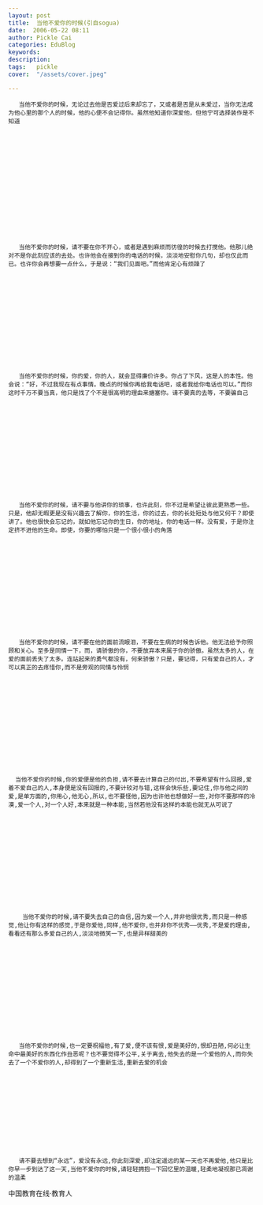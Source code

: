 ```yaml
---
layout: post  
title:  当他不爱你的时候(引自sogua)  
date:  2006-05-22 08:11  
author: Pickle Cai  
categories: EduBlog  
keywords: 
description:   
tags:	pickle   
cover:  "/assets/cover.jpeg"  

---  
```

    
       当他不爱你的时候，无论过去他是否爱过后来却忘了，又或者是否是从未爱过，当你无法成为他心里的那个人的时候，他的心便不会记得你。虽然他知道你深爱他，但他宁可选择装作是不知道 





 











       当他不爱你的时候，请不要在你不开心，或者是遇到麻烦而彷徨的时候去打搅他。他那儿绝对不是你此刻应该的去处。也许他会在接到你的电话的时候，淡淡地安慰你几句，却也仅此而已。也许你会再想要一点什么，于是说：“我们见面吧。”而他肯定心有烦躁了 





 









       当他不爱你的时候，你的爱，你的人，就会显得廉价许多。你占了下风，这是人的本性。他会说：“好，不过我现在有点事情。晚点的时候你再给我电话吧，或者我给你电话也可以。”而你这时千万不要当真，他只是找了个不是很高明的理由来搪塞你。请不要真的去等，不要骗自己 





 









       当他不爱你的时候，请不要与他讲你的琐事，也许此刻，你不过是希望让彼此更熟悉一些。只是，他却无暇更是没有兴趣去了解你，你的生活，你的过去，你的长处短处与他又何干？即使讲了。他也很快会忘记的，就如他忘记你的生日，你的地址，你的电话一样。没有爱，于是你注定挤不进他的生命。即使，你要的哪怕只是一个很小很小的角落 





 









       当他不爱你的时候，请不要在他的面前流眼泪，不要在生病的时候告诉他。他无法给予你照顾和关心。至多是同情一下，而，请骄傲的你，不要放弃本来属于你的骄傲。虽然太多的人，在爱的面前丢失了太多。连站起来的勇气都没有，何来骄傲？只是，要记得，只有爱自己的人，才可以真正的去疼惜你,而不是旁观的同情与怜悯 





 









      当他不爱你的时候,你的爱便是他的负担,请不要去计算自己的付出,不要希望有什么回报,爱着不爱自己的人,本身便是没有回报的,不要计较对与错,这样会快乐些,要记住,你与他之间的爱,是单方面的,你用心,他无心,所以,也不要怪他,因为也许他也想做好一些,对你不要那样的冷漠,爱一个人,对一个人好,本来就是一种本能,当然若他没有这样的本能也就无从可说了 





 









        当他不爱你的时候,请不要失去自己的自信,因为爱一个人,并非他很优秀,而只是一种感觉,他让你有这样的感觉,于是你爱他,同样,他不爱你,也并非你不优秀——优秀,不是爱的理由,看看还有那么多爱自己的人,淡淡地微笑一下,也是异样甜美的 





 









       当他不爱你的时候,也一定要祝福他,有了爱,便不该有恨,爱是美好的,恨却丑陋,何必让生命中最美好的东西化作丑恶呢？也不要觉得不公平,关于离去,他失去的是一个爱他的人,而你失去了一个不爱你的人,却得到了一个重新生活,重新去爱的机会 





 







       请不要去想到“永远”，爱没有永远,你此刻深爱,却注定遥远的某一天也不再爱他,他只是比你早一步到达了这一天,当他不爱你的时候,请轻轻拥抱一下回忆里的温暖,轻柔地凝视那已凋谢的温柔 



		    
 中国教育在线·教育人

